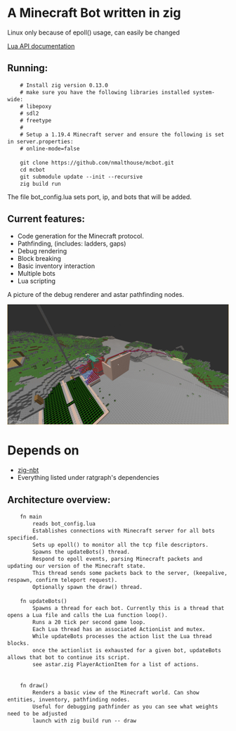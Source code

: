 # A Minecraft Bot written in zig
Linux only because of epoll() usage, can easily be changed

[Lua API documentation](lua_doc.md)

## Running:
        # Install zig version 0.13.0
        # make sure you have the following libraries installed system-wide:
        # libepoxy
        # sdl2
        # freetype
        # 
        # Setup a 1.19.4 Minecraft server and ensure the following is set in server.properties:
        # online-mode=false

        git clone https://github.com/nmalthouse/mcbot.git
        cd mcbot
        git submodule update --init --recursive
        zig build run

The file bot_config.lua sets port, ip, and bots that will be added.

## Current features:
- Code generation for the Minecraft protocol.
- Pathfinding, (includes: ladders, gaps)
- Debug rendering
- Block breaking
- Basic inventory interaction
- Multiple bots
- Lua scripting

A picture of the debug renderer and astar pathfinding nodes. 

![astar pathfinding](img/astar.jpg)

# Depends on
* [zig-nbt](https://github.com/SuperAuguste/zig-nbt)
* Everything listed under ratgraph's dependencies

## Architecture overview:

        fn main
            reads bot_config.lua
            Establishes connections with Minecraft server for all bots specified.
            Sets up epoll() to monitor all the tcp file descriptors.
            Spawns the updateBots() thread.
            Respond to epoll events, parsing Minecraft packets and updating our version of the Minecraft state.
            This thread sends some packets back to the server, (keepalive, respawn, confirm teleport request).
            Optionally spawn the draw() thread.
        
        fn updateBots()
            Spawns a thread for each bot. Currently this is a thread that opens a Lua file and calls the Lua function loop().
            Runs a 20 tick per second game loop.
            Each Lua thread has an associated ActionList and mutex.
            While updateBots processes the action list the Lua thread blocks.
            once the actionlist is exhausted for a given bot, updateBots allows that bot to continue its script.
            see astar.zig PlayerActionItem for a list of actions.
        
        
        fn draw()
            Renders a basic view of the Minecraft world. Can show entities, inventory, pathfinding nodes.
            Useful for debugging pathfinder as you can see what weights need to be adjusted
            launch with zig build run -- draw


